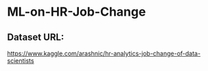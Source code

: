 # ML-on-HR-Job-Change
## Dataset URL: 
https://www.kaggle.com/arashnic/hr-analytics-job-change-of-data-scientists
